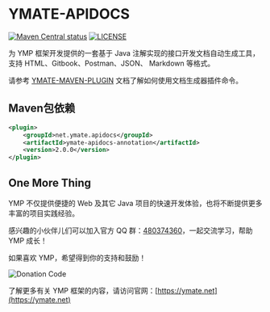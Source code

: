 # YMATE-APIDOCS

[![Maven Central status](https://img.shields.io/maven-central/v/net.ymate.apidocs/ymate-apidocs-annotation.svg)](https://search.maven.org/artifact/net.ymate.apidocs/ymate-apidocs-annotation)
[![LICENSE](https://img.shields.io/github/license/suninformation/ymate-apidocs.svg)](https://gitee.com/suninformation/ymate-apidocs/blob/master/LICENSE)

为 YMP 框架开发提供的一套基于 Java 注解实现的接口开发文档自动生成工具，支持 HTML、Gitbook、Postman、JSON、 Markdown 等格式。

请参考 [YMATE-MAVEN-PLUGIN](https://gitee.com/suninformation/ymate-maven-plugin#apidocs) 文档了解如何使用文档生成器插件命令。



## Maven包依赖

```xml
<plugin>
    <groupId>net.ymate.apidocs</groupId>
    <artifactId>ymate-apidocs-annotation</artifactId>
    <version>2.0.0</version>
</plugin>
```



## One More Thing

YMP 不仅提供便捷的 Web 及其它 Java 项目的快速开发体验，也将不断提供更多丰富的项目实践经验。

感兴趣的小伙伴儿们可以加入官方 QQ 群：[480374360](https://qm.qq.com/cgi-bin/qm/qr?k=3KSXbRoridGeFxTVA8HZzyhwU_btZQJ2)，一起交流学习，帮助 YMP 成长！

如果喜欢 YMP，希望得到你的支持和鼓励！

![Donation Code](https://ymate.net/img/donation_code.png)

了解更多有关 YMP 框架的内容，请访问官网：[https://ymate.net](https://ymate.net)